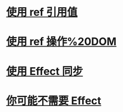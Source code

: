# [使用 ref 引用值](./referencingValuesWithRefs/使用%20ref%20引用值.md#使用%20ref%20引用值)

# [使用 ref 操作%20DOM](./manipulatingTheDomWithRefs/使用%20ref%20操作%20DOM.md#使用%20ref%20操作%20DOM)

# [使用 Effect 同步](./synchronizingWithEffects/使用%20Effect%20同步.md#使用%20Effect%20同步)

# [你可能不需要 Effect](./youMightNotNeedAnEffect/你可能不需要%20Effect%20.md#你可能不需要%20Effect)

